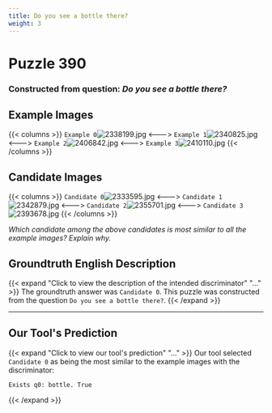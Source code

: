 ```yaml
---
title: Do you see a bottle there?
weight: 3
---
```


# Puzzle 390
### Constructed from question: _Do you see a bottle there?_


## Example Images
{{< columns >}}
`Example 0`![2338199.jpg](/gqa_images/2338199.jpg)
<--->
`Example 1`![2340825.jpg](/gqa_images/2340825.jpg)
<--->
`Example 2`![2406842.jpg](/gqa_images/2406842.jpg)
<--->
`Example 3`![2410110.jpg](/gqa_images/2410110.jpg)
{{< /columns >}}

## Candidate Images
{{< columns >}}
`Candidate 0`![2333595.jpg](/gqa_images/2333595.jpg)
<--->
`Candidate 1`![2342879.jpg](/gqa_images/2342879.jpg)
<--->
`Candidate 2`![2355701.jpg](/gqa_images/2355701.jpg)
<--->
`Candidate 3`![2393678.jpg](/gqa_images/2393678.jpg)
{{< /columns >}}

*Which candidate among the above candidates is most similar to all the example images? Explain why.*

## Groundtruth English Description

{{< expand "Click to view the description of the intended discriminator" "..." >}}
The groundtruth answer was `Candidate 0`. This puzzle was constructed from the question `Do you see a bottle there?`.
{{< /expand >}}

---

## Our Tool's Prediction

{{< expand "Click to view our tool's prediction" "..." >}}
Our tool selected `Candidate 0` as being the most similar to the example images with the discriminator:
```plaintext
Exists q0: bottle. True
```
{{< /expand >}}
